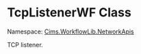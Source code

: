 # TcpListenerWF Class 

Namespace: [Cims.WorkflowLib.NetworkApis](Cims.WorkflowLib.NetworkApis.md)

TCP listener.
